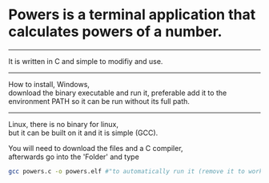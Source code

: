 # Powers is a terminal application that calculates powers of a number.  
---
It is written in C and simple to modifiy and use.
___
How to install, Windows,  
download the binary executable and run it, preferable add it to the environment PATH so it can be run without its full path.  
___
Linux, there is no binary for linux,  
but it can be built on it and it is simple (GCC).  

You will need to download the files and a C compiler,  
afterwards go into the 'Folder' and type  
```bash
gcc powers.c -o powers.elf #"to automatically run it (remove it to work)" && ./powers.elf
```